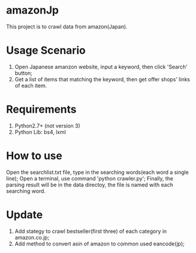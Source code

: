 # amazonJp
This project is to crawl data from amazon(Japan).

# Usage Scenario
 1. Open Japanese amanzon website, input a keyword, then click 'Search' button;
 2. Get a list of items that matching the keyword, then get offer shops' links of each item.

# Requirements
 1. Python2.7+ (not version 3)
 2. Python Lib: bs4, lxml

# How to use
 Open the searchlist.txt file, type in the searching words(each word a single line);
 Open a terminal, use command 'python crawler.py';
 Finally, the parsing result will be in the data directoy, the file is named with each searching word.

# Update
 1. Add stategy to crawl bestseller(first three) of each category in amazon.co.jp;
 2. Add method to convert asin of amazon to common used eancode(jp);
